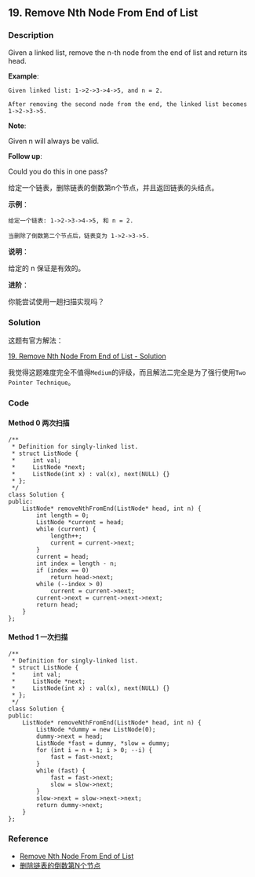 ## 19. Remove Nth Node From End of List

### Description

Given a linked list, remove the n-th node from the end of list and return its head.

**Example**:

```
Given linked list: 1->2->3->4->5, and n = 2.

After removing the second node from the end, the linked list becomes 1->2->3->5.
```

**Note**:

Given n will always be valid.

**Follow up**:

Could you do this in one pass?

给定一个链表，删除链表的倒数第n个节点，并且返回链表的头结点。

**示例**：

```
给定一个链表: 1->2->3->4->5, 和 n = 2.

当删除了倒数第二个节点后，链表变为 1->2->3->5.
```

**说明**：

给定的 n 保证是有效的。

**进阶**：

你能尝试使用一趟扫描实现吗？

### Solution

这题有官方解法：

[19. Remove Nth Node From End of List - Solution](https://leetcode.com/problems/remove-nth-node-from-end-of-list/solution/)

我觉得这题难度完全不值得`Medium`的评级，而且解法二完全是为了强行使用`Two Pointer Technique`。

### Code

#### Method 0 两次扫描

~~~
/**
 * Definition for singly-linked list.
 * struct ListNode {
 *     int val;
 *     ListNode *next;
 *     ListNode(int x) : val(x), next(NULL) {}
 * };
 */
class Solution {
public:
    ListNode* removeNthFromEnd(ListNode* head, int n) {
        int length = 0;
        ListNode *current = head;
        while (current) {
            length++;
            current = current->next;
        }
        current = head;
        int index = length - n;
        if (index == 0)
            return head->next;
        while (--index > 0)
            current = current->next;
        current->next = current->next->next;
        return head;
    }
};
~~~

#### Method 1 一次扫描

~~~
/**
 * Definition for singly-linked list.
 * struct ListNode {
 *     int val;
 *     ListNode *next;
 *     ListNode(int x) : val(x), next(NULL) {}
 * };
 */
class Solution {
public:
    ListNode* removeNthFromEnd(ListNode* head, int n) {
        ListNode *dummy = new ListNode(0);
        dummy->next = head;
        ListNode *fast = dummy, *slow = dummy;
        for (int i = n + 1; i > 0; --i) {
            fast = fast->next;
        }
        while (fast) {
            fast = fast->next;
            slow = slow->next;
        }
        slow->next = slow->next->next;
        return dummy->next;
    }
};
~~~

### Reference

- [Remove Nth Node From End of List](https://leetcode.com/problems/remove-nth-node-from-end-of-list/description/)
- [删除链表的倒数第N个节点](https://leetcode-cn.com/problems/remove-nth-node-from-end-of-list/description/)